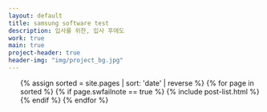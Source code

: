 ```yaml
---
layout: default
title: samsung software test
description: 입사를 위한, 입사 후에도
work: true
main: true
project-header: true
header-img: "img/project_bg.jpg"
---
```




<ul class="catalogue">
{% assign sorted = site.pages | sort: 'date' | reverse %}
{% for page in sorted %}
{% if page.swfailnote == true %}
{% include post-list.html %}
{% endif %}
{% endfor %}
</ul>
